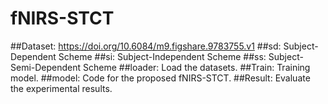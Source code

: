 # fNIRS-STCT
##Dataset: https://doi.org/10.6084/m9.figshare.9783755.v1
##sd: Subject-Dependent Scheme
##si: Subject-Independent Scheme
##ss: Subject-Semi-Dependent Scheme
##loader: Load the datasets.
##Train: Training model.
##model: Code for the proposed fNIRS-STCT.
##Result: Evaluate the experimental results.
